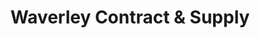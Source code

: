 ---
title: "Waverley Contract & Supply"
url: /farnham/waverley-contract-and-supply/
shop: window blind
---